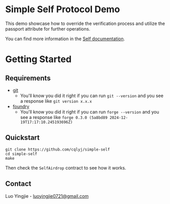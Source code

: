 # Simple Self Protocol Demo

This demo showcase how to override the verification process and utilize the passport attribute for further operations.

You can find more information in the [Self documentation](https://docs.self.xyz/contract-integration/basic-integration).

# Getting Started

## Requirements

- [git](https://git-scm.com/book/en/v2/Getting-Started-Installing-Git)
  - You'll know you did it right if you can run `git --version` and you see a response like `git version x.x.x`
- [foundry](https://getfoundry.sh/)
  - You'll know you did it right if you can run `forge --version` and you see a response like `forge 0.3.0 (5a8bd89 2024-12-19T17:17:10.245193696Z)`

## Quickstart

```
git clone https://github.com/cqlyj/simple-self
cd simple-self
make
```

Then check the `SelfAirdrop` contract to see how it works.

## Contact

Luo Yingjie - [luoyingjie0721@gmail.com](luoyingjie0721@gmail.com)
